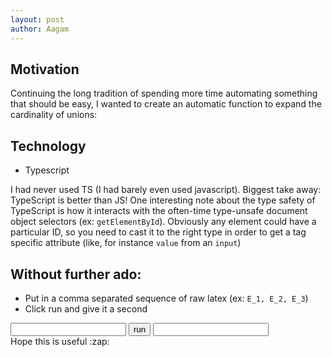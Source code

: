 ```yaml
---
layout: post
author: Aagam
---
```

## Motivation
Continuing the long tradition of spending more time automating something that should be easy, I wanted to create an automatic function to expand the cardinality of unions:

## Technology
* Typescript

I had never used TS (I had barely even used javascript). Biggest take away: TypeScript is better than JS! One interesting note about the type safety of TypeScript is how it interacts with the often-time type-unsafe document object selectors (ex: `getElementById`). Obviously any element could have a particular ID, so you need to cast it to the right type in order to get a tag specific attribute (like, for instance `value` from an `input`)

## Without further ado:
* Put in a comma separated sequence of raw latex (ex: `E_1, E_2, E_3`)
* Click run and give it a second

<div id="div">
    <input type="text" id="events" name="events" onclick="wrapper()" required>
    <button id="submit">run</button>
    <input type="text" id="PIE" name="PIE" readonly>
</div>
<script src="https://raw.githack.com/AaDalal/inclusion-exclusion-js/main/InclusionExclusion.js"></script>
Hope this is useful :zap: